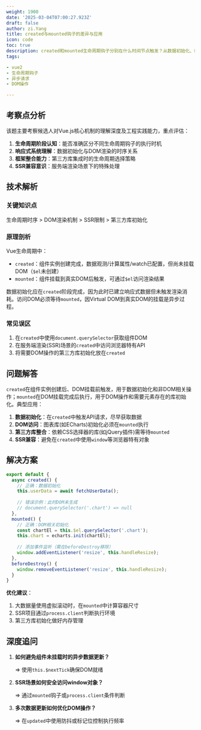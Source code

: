 ```yaml
---
weight: 1900
date: '2025-03-04T07:00:27.923Z'
draft: false
author: zi.Yang
title: created与mounted钩子的差异与应用
icon: code
toc: true
description: created和mounted生命周期钩子分别在什么时间节点触发？从数据初始化、DOM访问权限、第三方库集成等角度，说明两者的典型应用场景及使用限制。
tags:

- vue2
- 生命周期钩子
- 异步请求
- DOM操作

---
```


## 考察点分析

该题主要考察候选人对Vue.js核心机制的理解深度及工程实践能力，重点评估：

1. **生命周期阶段认知**：能否准确区分不同生命周期钩子的执行时机
2. **响应式系统理解**：数据初始化与DOM渲染的时序关系
3. **框架整合能力**：第三方库集成时的生命周期选择策略
4. **SSR兼容意识**：服务端渲染场景下的特殊处理

## 技术解析

### 关键知识点

生命周期时序 > DOM渲染机制 > SSR限制 > 第三方库初始化

### 原理剖析

Vue生命周期中：

- `created`：组件实例创建完成，数据观测/计算属性/watch已配置，但尚未挂载DOM（`$el`未创建）
- `mounted`：组件挂载到真实DOM后触发，可通过`$el`访问渲染结果

数据初始化应在`created`阶段完成，因为此时已建立响应式数据但未触发渲染消耗。访问DOM必须等待`mounted`，因Virtual DOM到真实DOM的挂载是异步过程。

### 常见误区

1. 在`created`中使用`document.querySelector`获取组件DOM
2. 在服务端渲染(SSR)场景的`created`中访问浏览器特有API
3. 将需要DOM操作的第三方库初始化放在`created`

## 问题解答

`created`在组件实例创建后、DOM挂载前触发，用于数据初始化和非DOM相关操作；`mounted`在DOM挂载完成后执行，用于DOM操作和需要元素存在的库初始化。典型应用：

1. **数据初始化**：在`created`中触发API请求，尽早获取数据
2. **DOM访问**：图表库(如ECharts)初始化必须在`mounted`执行
3. **第三方库整合**：依赖CSS选择器的库(如jQuery插件)需等待`mounted`
4. **SSR兼容**：避免在`created`中使用`window`等浏览器特有对象

## 解决方案

```javascript
export default {
  async created() {
    // 正确：数据初始化
    this.userData = await fetchUserData();
    
    // 错误示例：此时DOM未生成
    // document.querySelector('.chart') => null
  },
  mounted() {
    // 正确：DOM相关初始化
    const chartEl = this.$el.querySelector('.chart');
    this.chart = echarts.init(chartEl);
    
    // 添加事件监听（需在beforeDestroy移除）
    window.addEventListener('resize', this.handleResize);
  },
  beforeDestroy() {
    window.removeEventListener('resize', this.handleResize);
  }
}
```

**优化建议**：

1. 大数据量使用虚拟滚动时，在`mounted`中计算容器尺寸
2. SSR项目通过`process.client`判断执行环境
3. 第三方库初始化做好内存管理

## 深度追问

1. **如何避免组件未挂载时的异步数据更新？**

   ⇒ 使用`this.$nextTick`确保DOM就绪

2. **SSR场景如何安全访问window对象？**

   ⇒ 通过`mounted`钩子或`process.client`条件判断

3. **多次数据更新如何优化DOM操作？**

   ⇒ 在`updated`中使用防抖或标记位控制执行频率
